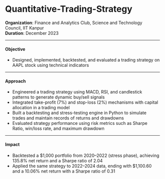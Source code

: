 # Quantitative-Trading-Strategy 
**Organization**: Finance and Analytics Club, Science and Technology Council, IIT Kanpur  
**Duration**: December 2023  

---

#### Objective  
- Designed, implemented, backtested, and evaluated a trading strategy on AAPL stock using technical indicators  

---

#### Approach  
- Engineered a trading strategy using MACD, RSI, and candlestick patterns to generate dynamic buy/sell signals  
- Integrated take-profit (7%) and stop-loss (2%) mechanisms with capital allocation in a trading model  
- Built a backtesting and stress-testing engine in Python to simulate trades and maintain records of returns and drawdowns  
- Evaluated strategy performance using risk metrics such as Sharpe Ratio, win/loss rate, and maximum drawdown  

---

#### Impact  
- Backtested a $1,000 portfolio from 2020–2022 (stress phase), achieving 135.8% net return and a Sharpe ratio of 2.04  
- Applied the same strategy to 2022–2024 data, ending with $1,100.60 and a 10.06% net return with a Sharpe ratio of 0.31  
